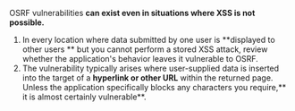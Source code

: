 OSRF vulnerabilities **can exist even in situations where XSS is not possible.**

1. In every location where data submitted by one user is **displayed to other users ** but you cannot perform a stored XSS attack, review whether the application's behavior leaves it vulnerable to OSRF.
2. The vulnerability typically arises where user-supplied data is inserted into the target of a **hyperlink or other URL** within the returned page. Unless the application specifically blocks any characters you require,** it is almost certainly vulnerable**.
